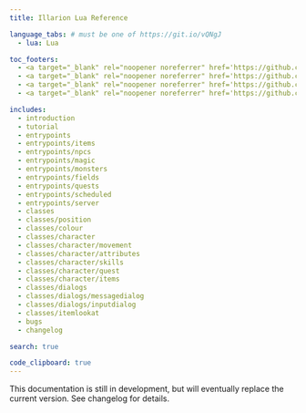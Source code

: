 ```yaml
---
title: Illarion Lua Reference

language_tabs: # must be one of https://git.io/vQNgJ
  - lua: Lua

toc_footers:
  - <a target="_blank" rel="noopener noreferrer" href='https://github.com/Illarion-eV/Illarion-Dev'>Local Illarion Development Server</a>
  - <a target="_blank" rel="noopener noreferrer" href='https://github.com/vilarion/Illarion-Coding-Style'>Illarion Coding Style</a>
  - <a target="_blank" rel="noopener noreferrer" href='https://github.com/Illarion-eV/Illarion-Lua/tree/main/source'>Documentation Sources</a>
  - <a target="_blank" rel="noopener noreferrer" href='https://github.com/slatedocs/slate'>Documentation Powered by Slate</a>

includes:
  - introduction
  - tutorial
  - entrypoints
  - entrypoints/items
  - entrypoints/npcs
  - entrypoints/magic
  - entrypoints/monsters
  - entrypoints/fields
  - entrypoints/quests
  - entrypoints/scheduled
  - entrypoints/server
  - classes
  - classes/position
  - classes/colour
  - classes/character
  - classes/character/movement
  - classes/character/attributes
  - classes/character/skills
  - classes/character/quest
  - classes/character/items
  - classes/dialogs
  - classes/dialogs/messagedialog
  - classes/dialogs/inputdialog
  - classes/itemlookat
  - bugs
  - changelog

search: true

code_clipboard: true
---
```

<aside class="warning">                                                                                                  
This documentation is still in development, but will eventually replace the current version. See changelog for details.
</aside>
